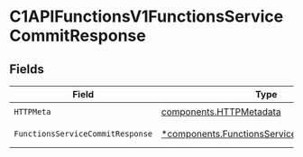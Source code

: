 # C1APIFunctionsV1FunctionsServiceCommitResponse


## Fields

| Field                                                                                                   | Type                                                                                                    | Required                                                                                                | Description                                                                                             |
| ------------------------------------------------------------------------------------------------------- | ------------------------------------------------------------------------------------------------------- | ------------------------------------------------------------------------------------------------------- | ------------------------------------------------------------------------------------------------------- |
| `HTTPMeta`                                                                                              | [components.HTTPMetadata](../../models/components/httpmetadata.md)                                      | :heavy_check_mark:                                                                                      | N/A                                                                                                     |
| `FunctionsServiceCommitResponse`                                                                        | [*components.FunctionsServiceCommitResponse](../../models/components/functionsservicecommitresponse.md) | :heavy_minus_sign:                                                                                      | Successful response                                                                                     |